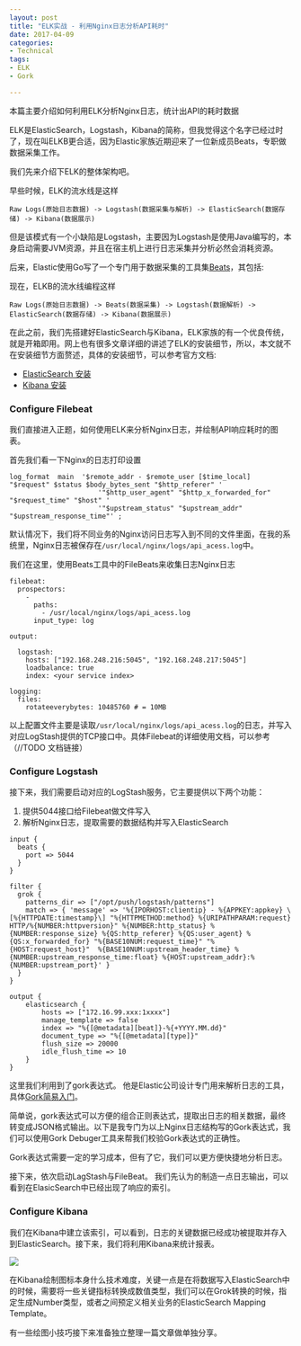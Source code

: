```yaml
---
layout: post
title: "ELK实战 - 利用Nginx日志分析API耗时"
date: 2017-04-09
categories:
- Technical
tags:
- ELK
- Gork

---
```



本篇主要介绍如何利用ELK分析Nginx日志，统计出API的耗时数据

ELK是ElasticSearch，Logstash，Kibana的简称，但我觉得这个名字已经过时了，现在叫ELKB更合适，因为Elastic家族近期迎来了一位新成员Beats，专职做数据采集工作。

我们先来介绍下ELK的整体架构吧。

<!-- more -->

早些时候，ELK的流水线是这样

```
Raw Logs(原始日志数据) -> Logstash(数据采集与解析) -> ElasticSearch(数据存储) -> Kibana(数据展示)
```

但是该模式有一个小缺陷是Logstash，主要因为Logstash是使用Java编写的，本身启动需要JVM资源，并且在宿主机上进行日志采集并分析必然会消耗资源。

后来，Elastic使用Go写了一个专门用于数据采集的工具集[Beats](https://www.elastic.co/products/beats)，其包括:

现在，ELKB的流水线编程这样

```
Raw Logs(原始日志数据) -> Beats(数据采集) -> Logstash(数据解析) -> ElasticSearch(数据存储) -> Kibana(数据展示)
```

在此之前，我们先搭建好ElasticSearch与Kibana，ELK家族的有一个优良传统，就是开箱即用。网上也有很多文章详细的讲述了ELK的安装细节，所以，本文就不在安装细节方面赘述，具体的安装细节，可以参考官方文档: 

* [ElasticSearch 安装](https://www.elastic.co/guide/en/elasticsearch/reference/current/_installation.html)
* [Kibana 安装](https://www.elastic.co/guide/en/kibana/current/targz.html)



### Configure Filebeat 

我们直接进入正题，如何使用ELK来分析Nginx日志，并绘制API响应耗时的图表。

首先我们看一下Nginx的日志打印设置

```
log_format  main  '$remote_addr - $remote_user [$time_local] "$request" $status $body_bytes_sent "$http_referer" '
                      '"$http_user_agent" "$http_x_forwarded_for" "$request_time" "$host" '
                      '"$upstream_status" "$upstream_addr" "$upstream_response_time"' ;
```

默认情况下，我们将不同业务的Nginx访问日志写入到不同的文件里面，在我的系统里，Nginx日志被保存在`/usr/local/nginx/logs/api_acess.log`中。

我们在这里，使用Beats工具中的FileBeats来收集日志Nginx日志

```
filebeat:
  prospectors:
    -
      paths:
        - /usr/local/nginx/logs/api_acess.log
      input_type: log

output:

  logstash:
    hosts: ["192.168.248.216:5045", "192.168.248.217:5045"]
    loadbalance: true
    index: <your service index>

logging:
  files:
    rotateeverybytes: 10485760 # = 10MB
```

以上配置文件主要是读取`/usr/local/nginx/logs/api_acess.log`的日志，并写入对应LogStash提供的TCP接口中。具体Filebeat的详细使用文档，可以参考（//TODO 文档链接）


### Configure Logstash

接下来，我们需要启动对应的LogStash服务，它主要提供以下两个功能：

1. 提供5044接口给Filebeat做文件写入
2. 解析Nginx日志，提取需要的数据结构并写入ElasticSearch

```
input {
  beats {
    port => 5044
  }
}

filter {
  grok {
    patterns_dir => ["/opt/push/logstash/patterns"]
    match => { 'message' => '%{IPORHOST:clientip} - %{APPKEY:appkey} \[%{HTTPDATE:timestamp}\] "%{HTTPMETHOD:method} %{URIPATHPARAM:request} HTTP/%{NUMBER:httpversion}" %{NUMBER:http_status} %{NUMBER:response_size} %{QS:http_referer} %{QS:user_agent} %{QS:x_forwarded_for} "%{BASE10NUM:request_time}" "%{HOST:request_host}"  %{BASE10NUM:upstream_header_time} %{NUMBER:upstream_response_time:float} %{HOST:upstream_addr}:%{NUMBER:upstream_port}' }
  }
}

output {
    elasticsearch {
        hosts => ["172.16.99.xxx:1xxxx"]
        manage_template => false
        index => "%{[@metadata][beat]}-%{+YYYY.MM.dd}"
        document_type => "%{[@metadata][type]}"
        flush_size => 20000
        idle_flush_time => 10
    }
}
```

这里我们利用到了gork表达式。 他是Elastic公司设计专门用来解析日志的工具，具体[Gork简易入门](http://xiezefan.me/2017/04/09/elk_in_action_grok_start/)。

简单说，gork表达式可以方便的组合正则表达式，提取出日志的相关数据，最终转变成JSON格式输出。以下是我专门为以上Nginx日志结构写的Gork表达式，我们可以使用Gork Debuger工具来帮我们校验Gork表达式的正确性。

Gork表达式需要一定的学习成本，但有了它，我们可以更方便快捷地分析日志。

接下来，依次启动LagStash与FileBeat。 我们先认为的制造一点日志输出，可以看到在ElasicSearch中已经出现了响应的索引。

### Configure Kibana

我们在Kibana中建立该索引，可以看到，日志的关键数据已经成功被提取并存入到ElasticSearch。接下来，我们将利用Kibana来统计报表。

![](http://pics.xiezefan.me/blog/elk_in_action_kibana_chart)


在Kibana绘制图标本身什么技术难度，关键一点是在将数据写入ElasticSearch中的时候，需要将一些关键指标转换成数值类型，我们可以在Grok转换的时候，指定生成Number类型，或者之间预定义相关业务的ElasticSearch Mapping Template。

有一些绘图小技巧接下来准备独立整理一篇文章做单独分享。



